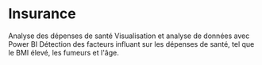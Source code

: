 # Insurance
Analyse des dépenses de santé
Visualisation et analyse de données avec Power BI
Détection des facteurs influant sur les dépenses de santé, tel que le BMI élevé, les fumeurs et l'âge.
